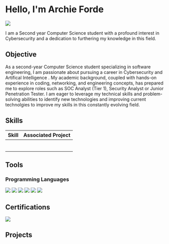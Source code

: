 # Hello, I'm Archie Forde
<a href="https://www.linkedin.com/in/archie-forde-234097265/"><img src="https://img.shields.io/badge/-LinkedIn-0072b1?&style=for-the-badge&logo=linkedin&logoColor=white" /></a>

I am a Second year Computer Science student with a profound interest in Cybersecurity and a dedication to furthering my knowledge in this field.

## Objective

As a second-year Computer Science student specializing in software engineering, I am passionate about pursuing a career in Cybersecurity and Artifical Intelligence . My academic background, coupled with hands-on experience in coding, networking, and engineering concepts, has prepared me to explore roles such as SOC Analyst (Tier 1), Security Analyst or Junior Penetration Tester. I am eager to leverage my technical skills and problem-solving abilities to identify new technologies and improving current technolgies to improve my skills in this constantly evolving field.

## Skills


| Skill                                         | Associated Project         |
|-----------------------------------------------|----------------------------|
|                   |   |
|       |                            |
|        | |
|    | |
|                | |
|  | |

## Tools

### Programming Languages
  <div>
    <img src="https://img.shields.io/badge/-Python-3776AB?&style=for-the-badge&logo=python&logoColor=white"" />
    <img src="https://img.shields.io/badge/-C%23-239120?&style=for-the-badge&logo=csharp&logoColor=white"" />
    <img src="https://img.shields.io/badge/-C%2B%2B-00599C?&style=for-the-badge&logo=c%2B%2B&logoColor=white" />
    <img src="https://img.shields.io/badge/-HTML5-E34F26?&style=for-the-badge&logo=html5&logoColor=white" />
    <img src="https://img.shields.io/badge/-CSS3-1572B6?&style=for-the-badge&logo=css3&logoColor=white" />
    <img src="https://img.shields.io/badge/-JavaScript-F7DF1E?&style=for-the-badge&logo=javascript&logoColor=white" />
  </div>


## Certifications
  <div>
    <img src="https://img.shields.io/badge/Google%20Professional%20Cybersecurity-Professional%20Certificate-4285F4?&style=for-the-badge&logo=coursera&logoColor=white" />

  </div>

## Projects
